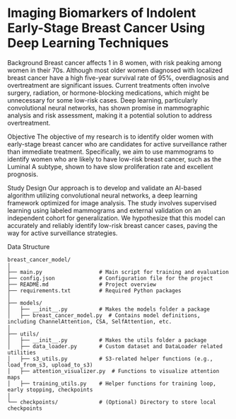 # Imaging Biomarkers of Indolent Early-Stage Breast Cancer Using Deep Learning Techniques
Background
Breast cancer affects 1 in 8 women, with risk peaking among women in their 70s. Although most older women diagnosed with localized breast cancer have a high five-year survival rate of 95%, overdiagnosis and overtreatment are significant issues. Current treatments often involve surgery, radiation, or hormone-blocking medications, which might be unnecessary for some low-risk cases. Deep learning, particularly convolutional neural networks, has shown promise in mammographic analysis and risk assessment, making it a potential solution to address overtreatment.

Objective
The objective of my research is to identify older women with early-stage breast cancer who are candidates for active surveillance rather than immediate treatment. Specifically, we aim to use mammograms to identify women who are likely to have low-risk breast cancer, such as the Luminal A subtype, shown to have slow proliferation rate and excellent prognosis.

Study Design
Our approach is to develop and validate an AI-based algorithm utilizing convolutional neural networks, a deep learning framework optimized for image analysis. The study involves supervised learning using labeled mammograms and external validation on an independent cohort for generalization. We hypothesize that this model can accurately and reliably identify low-risk breast cancer cases, paving the way for active surveillance strategies.

Data Structure
```
breast_cancer_model/
│
├── main.py                  # Main script for training and evaluation
├── config.json              # Configuration file for the project
├── README.md                # Project overview
├── requirements.txt         # Required Python packages
│
├── models/
│   ├── __init__.py          # Makes the models folder a package
│   ├── breast_cancer_model.py  # Contains model definitions, including ChannelAttention, CSA, SelfAttention, etc.
│
├── utils/
│   ├── __init__.py          # Makes the utils folder a package
│   ├── data_loader.py       # Custom dataset and DataLoader related utilities
│   ├── s3_utils.py          # S3-related helper functions (e.g., load_from_s3, upload_to_s3)
│   ├── attention_visualizer.py  # Functions to visualize attention maps
│   ├── training_utils.py    # Helper functions for training loop, early stopping, checkpoints
│
└── checkpoints/             # (Optional) Directory to store local checkpoints
```
